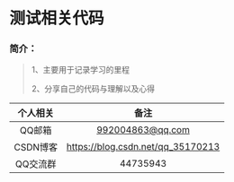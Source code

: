 # 测试相关代码
### 简介：

> 1、主要用于记录学习的里程
>
> 2、分享自己的代码与理解以及心得





|  个人相关  |                备注                 |
| :----: | :-------------------------------: |
|  QQ邮箱  |         992004863@qq.com          |
| CSDN博客 | https://blog.csdn.net/qq_35170213 |
| QQ交流群  |             44735943              |
